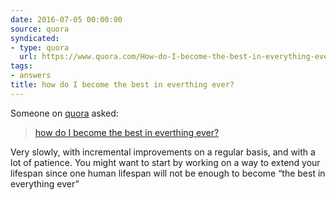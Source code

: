 ```yaml
---
date: 2016-07-05 00:00:00
source: quora
syndicated:
- type: quora
  url: https://www.quora.com/How-do-I-become-the-best-in-everything-ever/answer/Roy-Tang
tags:
- answers
title: how do I become the best in everthing ever?
---
```


Someone on [quora](https://quora.com) asked:

> [how do I become the best in everthing ever?](https://www.quora.com/How-do-I-become-the-best-in-everything-ever/answer/Roy-Tang)


Very slowly, with incremental improvements on a regular basis, and with a lot of patience. You might want to start by working on a way to extend your lifespan since one human lifespan will not be enough to become “the best in everything ever”